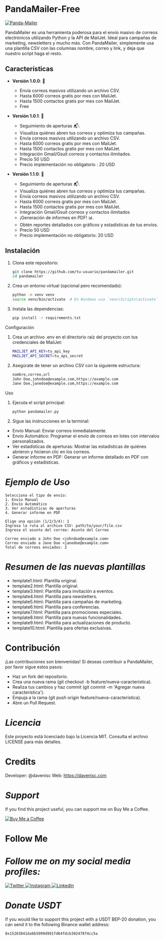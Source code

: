 # PandaMailer-Free

<a href="https://ibb.co/h1MYD7z"><img src="https://i.ibb.co/Wp3VgxJ/Panda-Mailer.png" alt="Panda-Mailer" border="0"></a>

PandaMailer es una herramienta poderosa para el envío masivo de correos electrónicos utilizando Python y la API de MailJet. Ideal para campañas de marketing, newsletters y mucho más. Con PandaMailer, simplemente usa una plantilla CSV con las columnas nombre, correo y link, y deja que nuestro script haga el resto.

## Características

- **Versión 1.0.0**: 🐼
  - Envía correos masivos utilizando un archivo CSV.
  - Hasta 6000 correos gratis por mes con MailJet.
  - Hasta 1500 contactos gratis por mes con MailJet.
  - Free

- **Versión 1.0.1**: 🐼
  - Seguimiento de aperturas 📬.
  - Visualiza quiénes abren tus correos y optimiza tus campañas.
  - Envía correos masivos utilizando un archivo CSV.
  - Hasta 6000 correos gratis por mes con MailJet.
  - Hasta 1500 contactos gratis por mes con MailJet.
  - Integración Gmail/Gsuit correos y contactos ilimitados.
  - Precio 50 USD
  - Precio implementación no obligatorio : 20 USD

- **Versión 1.1.0**: 🐼
  - Seguimiento de aperturas 📬.
  - Visualiza quiénes abren tus correos y optimiza tus campañas.
  - Envía correos masivos utilizando un archivo CSV.
  - Hasta 6000 correos gratis por mes con MailJet.
  - Hasta 1500 contactos gratis por mes con MailJet.
  - Integración Gmail/Gsuit correos y contactos ilimitados
  - ¡Generación de informes en PDF! 📊.
  - Obtén reportes detallados con gráficos y estadísticas de tus envíos.
  - Precio 50 USD
  - Precio implementación no obligatorio: 20 USD

## Instalación

1. Clona este repositorio:
   ```bash
   git clone https://github.com/tu-usuario/pandamailer.git
   cd pandamailer

2. Crea un entorno virtual (opcional pero recomendado):

    ```bash
    python -m venv venv
    source venv/bin/activate  # En Windows usa `venv\Scripts\activate`

3. Instala las dependencias:

    ```bash
    pip install -r requirements.txt

Configuración

1. Crea un archivo .env en el directorio raíz del proyecto con tus credenciales de MailJet:

    ```bash
    MAILJET_API_KEY=tu_api_key
    MAILJET_API_SECRET=tu_api_secret

2. Asegúrate de tener un archivo CSV con la siguiente estructura:

    ```bash
    nombre,correo,url
    John Doe,johndoe@example.com,https://example.com
    Jane Doe,janedoe@example.com,https://example.com

Uso

1. Ejecuta el script principal:

    ```bash
    python pandamailer.py

2. Sigue las instrucciones en la terminal:

  * Envío Manual: Enviar correos inmediatamente.
  * Envío Automático: Programar el envío de correos en lotes con intervalos personalizados.
  * Ver estadísticas de aperturas: Mostrar las estadísticas de quiénes abrieron y hicieron clic en los correos.
  * Generar informe en PDF: Generar un informe detallado en PDF con gráficos y estadísticas.

# *Ejemplo de Uso*

    Selecciona el tipo de envío:
    1. Envío Manual
    2. Envío Automático
    3. Ver estadísticas de aperturas
    4. Generar informe en PDF
      
    Elige una opción (1/2/3/4): 1
    Ingresa la ruta al archivo CSV: path/to/your/file.csv
    Ingresa el asunto del correo: Asunto del Correo
      
    Correo enviado a John Doe <johndoe@example.com>
    Correo enviado a Jane Doe <janedoe@example.com>
    Total de correos enviados: 2

# *Resumen de las nuevas plantillas*

  * template1.html: Plantilla original.
  * template2.html: Plantilla original.
  * template3.html: Plantilla para invitación a eventos.
  * template4.html: Plantilla para newsletters.
  * template5.html: Plantilla para campañas de marketing.
  * template6.html: Plantilla para conferencias.
  * template7.html: Plantilla para promociones especiales.
  * template8.html: Plantilla para nuevas funcionalidades.
  * template9.html: Plantilla para actualizaciones de producto.
  * template10.html: Plantilla para ofertas exclusivas.

# Contribución
¡Las contribuciones son bienvenidas! Si deseas contribuir a PandaMailer, por favor sigue estos pasos:

  * Haz un fork del repositorio.
  * Crea una nueva rama (git checkout -b feature/nueva-caracteristica).
  * Realiza tus cambios y haz commit (git commit -m 'Agregar nueva característica').
  * Empuja a la rama (git push origin feature/nueva-caracteristica).
  * Abre un Pull Request.
    
# *Licencia*

Este proyecto está licenciado bajo la Licencia MIT. Consulta el archivo LICENSE para más detalles.



# **Credits**
Developer: @davenisc
Web: https://davenisc.com

# *Support*
If you find this project useful, you can support me on Buy Me a Coffee.

<a href="https://buymeacoffee.com/davenisc" target="_blank">
    <img src="https://img.shields.io/badge/Buy%20Me%20a%20Coffee-FFDD00?style=for-the-badge&logo=buy-me-a-coffee&logoColor=black" alt="Buy Me a Coffee">
</a>

# **Follow Me**

# *Follow me on my social media profiles:*

<a href="https://twitter.com/davenisc" target="_blank">
    <img src="https://img.shields.io/badge/X-1DA1F2?style=for-the-badge&logo=twitter&logoColor=white" alt="Twitter">
</a>
<a href="https://www.instagram.com/davenisc.co/" target="_blank">
    <img src="https://img.shields.io/badge/Instagram-E4405F?style=for-the-badge&logo=instagram&logoColor=white" alt="Instagram">
</a>
<a href="https://www.linkedin.com/in/davenisc/" target="_blank">
    <img src="https://img.shields.io/badge/LinkedIn-0077B5?style=for-the-badge&logo=linkedin&logoColor=white" alt="LinkedIn">
</a>

# *Donate USDT* 

If you would like to support this project with a USDT BEP-20 donation, you can send it to the following Binance wallet address:

   ```bash
   0x15283841da6b5099d991fd64fdcb302478f4cc5a
